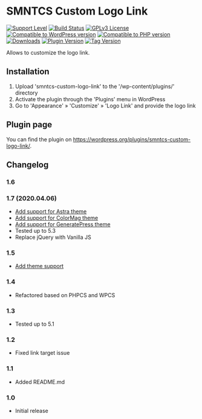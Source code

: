 # SMNTCS Custom Logo Link

[![Support Level](https://img.shields.io/badge/support-active-green.svg)](#support-level)
[![Build Status](https://api.travis-ci.com/nielslange/smntcs-custom-logo-link.svg?branch=master)](https://api.travis-ci.com/nielslange/smntcs-custom-logo-link)
[![GPLv3 License](https://img.shields.io/github/license/nielslange/smntcs-custom-logo-link.svg)](https://www.gnu.org/licenses/gpl.html)
[![Compatible to WordPress version](https://plugintests.com/plugins/smntcs-custom-logo-link/wp-badge.svg)](https://plugintests.com/plugins/smntcs-custom-logo-link/latest)
[![Compatible to PHP version](https://plugintests.com/plugins/smntcs-custom-logo-link/php-badge.svg)](https://plugintests.com/plugins/smntcs-custom-logo-link/latest)
[![Downloads](https://img.shields.io/wordpress/plugin/dt/smntcs-custom-logo-link.svg)](https://wordpress.org/plugins/smntcs-custom-logo-link/)
[![Plugin Version](https://img.shields.io/wordpress/plugin/v/smntcs-custom-logo-link.svg)](https://wordpress.org/plugins/smntcs-custom-logo-link/)
[![Tag Version](https://img.shields.io/github/tag/nielslange/smntcs-custom-logo-link.svg)](https://wordpress.org/plugins/smntcs-custom-logo-link/)

Allows to customize the logo link.

## Installation

1. Upload 'smntcs-custom-logo-link' to the '/wp-content/plugins/' directory
2. Activate the plugin through the 'Plugins' menu in WordPress
3. Go to 'Appearance' » 'Customize' » 'Logo Link' and provide the logo link

## Plugin page

You can find the plugin on https://wordpress.org/plugins/smntcs-custom-logo-link/.

## Changelog

### 1.6
### 1.7 (2020.04.06)
* [Add support for Astra theme](https://github.com/nielslange/smntcs-custom-logo-link/issues/5)
* [Add support for ColorMag theme](https://github.com/nielslange/smntcs-custom-logo-link/issues/5)
* [Add support for GeneratePress theme](https://github.com/nielslange/smntcs-custom-logo-link/issues/5)
* Tested up to 5.3
* Replace jQuery with Vanilla JS

### 1.5
* [Add theme support](https://github.com/nielslange/smntcs-custom-logo-link/issues/2)

### 1.4
* Refactored based on PHPCS and WPCS

### 1.3
* Tested up to 5.1

### 1.2
* Fixed link target issue

### 1.1
* Added README.md

### 1.0
* Initial release
